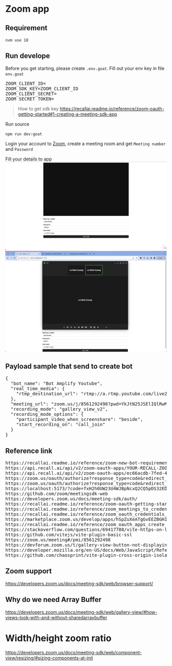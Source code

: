 # Zoom app

## Requirement

```
nvm use 18
```

## Run develope

Before you get starting, please create `.env.goat`. Fill out your env key in file `env.goat`

<pre>
ZOOM_CLIENT_ID=
ZOOM_SDK_KEY=ZOOM_CLIENT_ID
ZOOM_CLIENT_SECRET=
ZOOM_SECRET_TOKEN=
</pre>

> How to get sdk key https://recallai.readme.io/reference/zoom-oauth-getting-started#1-creating-a-meeting-sdk-app

Run source

```
npm run dev:goat
```

Login your account to [Zoom](https://zoom.us/), create a meeting room and get `Meeting number` and `Password`

Fill your details to app
![alt](./images/CleanShot%202023-09-20%20at%2015.46.19@2x.png)
![alt](./images/CleanShot%202023-09-28%20at%2012.09.29@2x.png)

## Payload sample that send to create bot

<pre>
{
  "bot_name": "Bot Amplify Youtube",
  "real_time_media": {
    "rtmp_destination_url": "rtmp://a.rtmp.youtube.com/live2/gdts-yjep-tcfb-a3mg-18a5"
  },
  "meeting_url": "zoom.us/j/8561292498?pwd=YkJtN25JSElIQlRwM0hjek1ldFJsUT09",
  "recording_mode": "gallery_view_v2",
  "recording_mode_options": {
    "participant_video_when_screenshare": "beside",
    "start_recording_on": "call_join"
  }
}
</pre>

## Reference link

<pre>
https://recallai.readme.io/reference/zoom-new-bot-requirements
https://api.recall.ai/api/v2/zoom-oauth-apps/YOUR-RECALL-ZOOM-OAUTH-APP-ID/webhook
https://api.recall.ai/api/v2/zoom-oauth-apps/ec66acdb-7fed-49c9-a5e2-6cbf5bb092b1/webhook
https://zoom.us/oauth/authorize?response_type=code&redirect_uri=https%3A%2F%2Flocalhost%3A8000&client_id=YOUR-CLIENT-ID-HERE
https://zoom.us/oauth/authorize?response_type=code&redirect_uri=https%3A%2F%2Flocalhost%3A5173&client_id=jb4JtgARSHmXt39RHENsZg
https://localhost:5173/?code=fxH2h0UW23U4WJBpNcxQ2CQ5pDS32EDzg
https://github.com/zoom/meetingsdk-web
https://developers.zoom.us/docs/meeting-sdk/auth/
https://recallai.readme.io/reference/zoom-oauth-getting-started
https://recallai.readme.io/reference/zoom_meetings_to_credentials_list
https://recallai.readme.io/reference/zoom_oauth_credentials_create
https://marketplace.zoom.us/develop/apps/hSpZuXeATgGvEEZBGH17ow/feature
https://recallai.readme.io/reference/zoom_oauth_apps_create
https://stackoverflow.com/questions/69417788/vite-https-on-localhost
https://github.com/vitejs/vite-plugin-basic-ssl
https://zoom.us/meeting#/pmi/8561292498
https://devforum.zoom.us/t/gallery-view-button-not-displaying/58266/16
https://developer.mozilla.org/en-US/docs/Web/JavaScript/Reference/Global_Objects/SharedArrayBuffer
https://github.com/chaosprint/vite-plugin-cross-origin-isolation
</pre>

## Zoom support

https://developers.zoom.us/docs/meeting-sdk/web/browser-support/

## Why do we need Array Buffer

https://developers.zoom.us/docs/meeting-sdk/web/gallery-view/#how-views-look-with-and-without-sharedarraybuffer

# Width/height zoom ratio

https://developers.zoom.us/docs/meeting-sdk/web/component-view/resizing/#sizing-components-at-init
